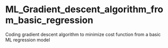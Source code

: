 # ML_Gradient_descent_algorithm_from_basic_regression
Coding gradient descent algorithm to minimize cost function from a basic ML regression model
